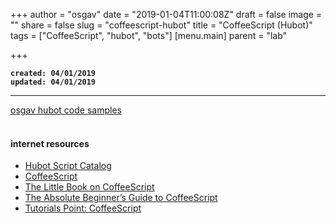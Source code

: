 +++
author = "osgav"
date = "2019-01-04T11:00:08Z"
draft = false
image = ""
share = false
slug = "coffeescript-hubot"
title = "CoffeeScript (Hubot)"
tags = ["CoffeeScript", "hubot", "bots"]
[menu.main]
parent = "lab"

+++

**`created: 04/01/2019`**<br />
**`updated: 04/01/2019`**

---

[osgav hubot code samples](/md/coffeescript-hubot.html)<br />
<br />

#### internet resources
- [Hubot Script Catalog](https://hubot-script-catalog.herokuapp.com/)
- [CoffeeScript](https://coffeescript.org/)<br />
- [The Little Book on CoffeeScript](https://arcturo.github.io/library/coffeescript/index.html)<br />
- [The Absolute Beginner’s Guide to CoffeeScript](https://blog.teamtreehouse.com/the-absolute-beginners-guide-to-coffeescript)<br />
- [Tutorials Point: CoffeeScript](https://www.tutorialspoint.com/coffeescript/index.htm)<br />




